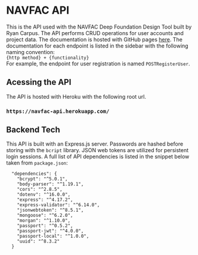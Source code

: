 # NAVFAC API
 This is the API used with the NAVFAC Deep Foundation Design Tool built by Ryan Carpus. The API performs CRUD operations for user accounts and project data. The documentation is hosted with GitHub pages [here](http://localhost:5500/out/). The documentation for each endpoint is listed in the sidebar with the following naming convention:  
 `{http method} + {functionality}`  
 For example, the endpoint for user registration is named `POSTRegisterUser`.

## Acessing the API
The API is hosted with Heroku with the following root url.  
### `https://navfac-api.herokuapp.com/`
## Backend Tech
This API is built with an Express.js server. Passwords are hashed before storing with the `bcript` library. JSON web tokens are utilized for persistent login sessions. A full list of API dependencies is listed in the snippet below taken from `package.json`:
```
  "dependencies": {
    "bcrypt": "^5.0.1",
    "body-parser": "^1.19.1",
    "cors": "^2.8.5",
    "dotenv": "^16.0.0",
    "express": "^4.17.2",
    "express-validator": "^6.14.0",
    "jsonwebtoken": "^8.5.1",
    "mongoose": "^6.2.0",
    "morgan": "^1.10.0",
    "passport": "^0.5.2",
    "passport-jwt": "^4.0.0",
    "passport-local": "^1.0.0",
    "uuid": "^8.3.2"
  }
```